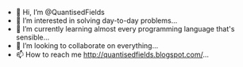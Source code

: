 - 👋 Hi, I’m @QuantisedFields
- 👀 I’m interested in solving day-to-day problems...
- 🌱 I’m currently learning almost every programming language that's sensible...
- 💞️ I’m looking to collaborate on everything...
- 📫 How to reach me http://quantisedfields.blogspot.com/...

<!---
QuantisedFields/QuantisedFields is a ✨ special ✨ repository because its `README.md` (this file) appears on your GitHub profile.
You can click the Preview link to take a look at your changes.
--->
